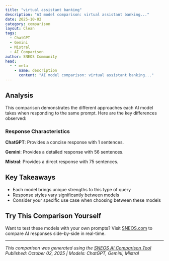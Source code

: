 ```yaml
---
title: "virtual assistant banking"
description: "AI model comparison: virtual assistant banking..."
date: 2025-10-02
category: comparison
layout: Clean
tags:
  - ChatGPT
  - Gemini
  - Mistral
  - AI Comparison
author: SNEOS Community
head:
  - - meta
    - name: description
      content: "AI model comparison: virtual assistant banking..."
---
```


<ChatComparison
  title="virtual assistant banking"
  prompt="virtual assistant banking"
  :responses='{
    "ChatGPT": "A virtual assistant in banking typically refers to an AI-driven tool or software that helps banking institutions and their customers by providing various services. Here’s a breakdown of what a virtual assistant in the banking sector can do:\n\n### Features and Functions\n\n1. **Customer Support**:\n   - Answering frequently asked questions (FAQs) regarding account services, fees, and banking policies.\n   - Assisting with transaction inquiries and account balances.\n   - Providing information about banking products such as loans, credit cards, and different types of accounts.\n\n2. **Transaction Management**:\n   - Facilitating balance inquiries and recent transactions.\n   - Assisting in money transfers and bill payments through voice or text commands.\n   - Offering reminders for upcoming payments or due dates.\n\n3. **Fraud Detection and Alerts**:\n   - Sending alerts for unusual transactions or potential fraud.\n   - Helping customers to report suspicious activity on their accounts.\n\n4. **Financial Advice**:\n   - Offering budgeting tips and saving strategies.\n   - Providing personalized recommendations for financial products based on user needs.\n\n5. **Personal Finance Management**:\n   - Tracking spending habits and providing insights.\n   - Helping customers set financial goals and monitor their progress.\n\n6. **Integration with Other Services**:\n   - Connecting with digital wallets and payment systems.\n   - Providing a seamless experience with other financial apps or platforms the customer may use.\n\n### Benefits\n\n- **24/7 Availability**: Virtual assistants are available around the clock, offering support whenever customers need it.\n- **Cost Efficiency**: Reducing the workload on human customer service representatives and allowing them to focus on more complex inquiries.\n- **Enhanced Customer Experience**: Providing quick responses to customer inquiries can improve overall satisfaction.\n- **Data Security**: Many virtual assistants are designed to handle sensitive information securely, adhering to industry regulations.\n\n### Examples of Virtual Assistants in Banking\n\n- **Chatbots**: Integrated into banking websites or mobile apps to interact with customers through text.\n- **Voice Assistants**: Interfaces that allow customers to use voice commands to manage their banking tasks, such as Amazon Alexa or Google Assistant integrated with banking services.\n- **AI-driven Apps**: Banking apps that use machine learning to offer personalized insights and services to users.\n\n### Considerations\n\nWhen implementing virtual assistants in banking, institutions must ensure that:\n- User privacy and data security are prioritized.\n- The technology is user-friendly and accessible to all demographics.\n- There is a seamless transition from virtual assistance to human representatives if necessary.\n\n### Conclusion\n\nVirtual assistants in banking are transforming the way financial institutions interact with customers, making banking more efficient and accessible. As technology continues to evolve, their capabilities will likely expand, offering even more sophisticated services.",
    "Gemini": "Virtual assistant banking is a rapidly evolving field that uses AI-powered virtual assistants to provide customers with banking services through voice or text-based interfaces. Here\u0027s a comprehensive overview:\n\n**What is Virtual Assistant Banking?**\n\nVirtual assistant banking leverages technologies like:\n\n*   **Natural Language Processing (NLP):** Enables computers to understand and process human language.\n*   **Machine Learning (ML):** Allows the assistant to learn from interactions and improve its performance.\n*   **Artificial Intelligence (AI):** Powers the assistant\u0027s ability to understand intent, personalize responses, and automate tasks.\n*   **Voice Recognition:** Converts spoken language into text for processing.\n*   **Text-to-Speech (TTS):** Converts text into spoken language for output.\n*   **API Integrations:** Connects the assistant to various banking systems and services.\n\n**How Does It Work?**\n\n1.  **User Interaction:** Customers interact with the virtual assistant through various channels like:\n    *   **Voice:** Via smart speakers (e.g., Amazon Echo, Google Home), smartphones, or dedicated banking apps.\n    *   **Text:** Via mobile banking apps, chatbots on the bank\u0027s website, or messaging platforms.\n2.  **Language Processing:** The virtual assistant processes the user\u0027s input (voice or text) using NLP to understand the intent of the request.\n3.  **Information Retrieval \u0026 Task Execution:** The assistant accesses relevant information from the bank\u0027s systems and executes the requested task (e.g., checking balance, transferring funds).\n4.  **Response Generation:** The assistant generates a response in natural language (text or voice) to provide the customer with the requested information or confirmation of the task.\n\n**Benefits of Virtual Assistant Banking:**\n\n*   **24/7 Availability:**  Customers can access banking services anytime, anywhere.\n*   **Convenience:** Simple tasks can be completed quickly and easily without visiting a branch or logging into a website.\n*   **Personalization:**  Virtual assistants can personalize their responses and recommendations based on individual customer data and preferences.\n*   **Improved Customer Experience:**  Provides a more seamless and intuitive way for customers to interact with their bank.\n*   **Reduced Costs for Banks:**  Automating routine tasks can reduce the workload of human customer service representatives, lowering operational costs.\n*   **Enhanced Security:** Voice biometrics and other security measures can enhance the security of banking transactions.\n*   **Accessibility:** Can improve accessibility for customers with disabilities.\n*   **Increased Efficiency:** Automates routine tasks, freeing up staff for more complex issues.\n*   **Proactive Assistance:** Some assistants can proactively offer help or suggestions based on user behavior.\n\n**Use Cases in Banking:**\n\nVirtual assistants can handle a wide range of banking tasks, including:\n\n*   **Account Information:**\n    *   Checking account balances\n    *   Viewing transaction history\n    *   Checking credit card limits\n    *   Requesting account statements\n*   **Payments and Transfers:**\n    *   Transferring funds between accounts\n    *   Paying bills\n    *   Sending money to friends and family\n    *   Setting up recurring payments\n*   **Customer Service:**\n    *   Answering frequently asked questions (FAQs)\n    *   Providing information on banking products and services\n    *   Assisting with account management\n    *   Routing customers to human agents when necessary\n*   **Financial Management:**\n    *   Budgeting assistance\n    *   Spending tracking\n    *   Providing financial advice\n    *   Alerts and notifications (e.g., low balance, unusual activity)\n*   **Card Management:**\n    *   Activating a new card\n    *   Reporting a lost or stolen card\n    *   Disputing a transaction\n    *   Locking/Unlocking a card\n*   **Loan Applications:**\n    *   Providing information on loan products\n    *   Assisting with the application process\n    *   Checking the status of an application\n*   **Security:**\n    *   Fraud detection and prevention\n    *   Account verification\n\n**Examples of Virtual Assistant Banking:**\n\n*   **Bank of America\u0027s Erica:** A virtual financial assistant within the Bank of America mobile app.\n*   **Capital One\u0027s Eno:** A chatbot that interacts with customers via text message.\n*   **U.S. Bank\u0027s Smart Assistant:**  A voice-activated virtual assistant that works with Google Assistant and Amazon Alexa.\n*   **Many smaller banks and credit unions** are using chatbot platforms like Kasisto, Clinc, and Personetics to offer virtual assistant services.\n\n**Challenges and Considerations:**\n\n*   **Security and Privacy:** Protecting customer data and ensuring secure transactions is paramount.\n*   **Accuracy and Reliability:**  Ensuring the virtual assistant understands requests correctly and provides accurate information.\n*   **Integration with Legacy Systems:** Integrating virtual assistants with existing banking infrastructure can be complex.\n*   **Customer Adoption:**  Convincing customers to use virtual assistants instead of traditional methods.\n*   **Bias and Fairness:**  Ensuring the AI algorithms used are free from bias and treat all customers fairly.\n*   **Escalation to Human Agents:**  Providing a seamless transition to human agents when the virtual assistant cannot handle a request.\n*   **Regulations and Compliance:**  Adhering to relevant banking regulations and compliance requirements.\n*   **Language Support:** Offering support for multiple languages to cater to a diverse customer base.\n\n**Future Trends:**\n\n*   **Hyper-Personalization:** Virtual assistants will become even more personalized, offering tailored advice and recommendations based on individual financial goals and behaviors.\n*   **Proactive Insights:**  Virtual assistants will proactively identify opportunities for customers to save money, improve their financial health, or avoid potential problems.\n*   **Integration with Other Financial Services:**  Virtual assistants will integrate with other financial services, such as investment platforms and insurance providers.\n*   **Increased Use of Voice Biometrics:**  Voice biometrics will become more prevalent as a means of authenticating users and securing transactions.\n*   **Advanced AI Capabilities:**  Virtual assistants will become more sophisticated, with enhanced abilities to understand complex requests, learn from interactions, and provide more human-like responses.\n*   **More Conversational AI:**  Moving towards more natural and engaging conversations with the AI.\n\n**Conclusion:**\n\nVirtual assistant banking offers significant potential to transform the way customers interact with their banks. By providing convenient, personalized, and secure access to banking services, virtual assistants can enhance the customer experience, reduce costs, and drive innovation in the financial industry.  However, careful consideration must be given to security, accuracy, and ethical concerns to ensure responsible and beneficial implementation.\n",
    "Mistral": "Creating a virtual assistant for banking involves integrating various technologies such as natural language processing (NLP), machine learning, and secure data handling to provide a seamless and efficient customer experience. Here are some key features and considerations for developing a virtual assistant in the banking sector:\n\n### Key Features\n\n1. **Account Management**\n   - **Balance Inquiries:** Allow users to check their account balances.\n   - **Transaction History:** Provide detailed transaction histories.\n   - **Account Alerts:** Set up and manage alerts for account activities.\n\n2. **Payments and Transfers**\n   - **Bill Payments:** Facilitate bill payments to registered payees.\n   - **Fund Transfers:** Enable transfers between accounts or to other bank accounts.\n   - **Peer-to-Peer Payments:** Support payments to friends and family.\n\n3. **Customer Support**\n   - **FAQs:** Answer frequently asked questions about banking services.\n   - **Issue Resolution:** Assist with common issues like lost cards, fraud alerts, etc.\n   - **Appointment Scheduling:** Schedule appointments with bank representatives.\n\n4. **Financial Advice**\n   - **Budgeting Tools:** Help users create and manage budgets.\n   - **Investment Tips:** Provide basic investment advice and recommendations.\n   - **Credit Score Monitoring:** Offer insights into credit scores and how to improve them.\n\n5. **Security Features**\n   - **Authentication:** Use multi-factor authentication for secure access.\n   - **Fraud Detection:** Monitor for unusual activities and alert users.\n   - **Data Encryption:** Ensure all data is encrypted and securely stored.\n\n### Technology Stack\n\n1. **Natural Language Processing (NLP)**\n   - **Speech Recognition:** Convert spoken language into text.\n   - **Text Analysis:** Understand and interpret user queries.\n   - **Sentiment Analysis:** Gauge user sentiment to provide appropriate responses.\n\n2. **Machine Learning**\n   - **Predictive Analytics:** Predict user needs and offer personalized recommendations.\n   - **Anomaly Detection:** Identify unusual patterns that may indicate fraud.\n\n3. **Integration with Banking Systems**\n   - **APIs:** Use APIs to connect with core banking systems for real-time data access.\n   - **Middleware:** Ensure seamless integration with legacy systems.\n\n4. **User Interface**\n   - **Chatbots:** Implement chatbots for text-based interactions.\n   - **Voice Assistants:** Develop voice-based assistants for hands-free interactions.\n   - **Mobile Apps:** Integrate the virtual assistant into the bank\u0027s mobile app.\n\n### Security Considerations\n\n1. **Data Privacy**\n   - **Compliance:** Ensure compliance with regulations like GDPR, CCPA, etc.\n   - **Anonymization:** Anonymize sensitive data to protect user privacy.\n\n2. **Authentication**\n   - **Biometrics:** Use biometric authentication methods like fingerprint or facial recognition.\n   - **OTP:** Implement one-time passwords for secure transactions.\n\n3. **Encryption**\n   - **End-to-End Encryption:** Ensure all communications are encrypted.\n   - **Data Storage:** Use encrypted storage solutions for sensitive data.\n\n### Implementation Steps\n\n1. **Requirement Gathering**\n   - Identify the key features and functionalities required.\n   - Understand user needs and pain points.\n\n2. **Design and Development**\n   - Design the user interface and user experience (UI/UX).\n   - Develop the NLP and machine learning models.\n   - Integrate with banking systems and APIs.\n\n3. **Testing**\n   - Conduct thorough testing to ensure functionality and security.\n   - Perform user acceptance testing (UAT) to gather feedback.\n\n4. **Deployment**\n   - Deploy the virtual assistant on various platforms (web, mobile, etc.).\n   - Monitor performance and user interactions.\n\n5. **Maintenance and Updates**\n   - Regularly update the system to address bugs and improve features.\n   - Continuously monitor for security vulnerabilities and address them promptly.\n\n### Example Use Cases\n\n1. **Checking Account Balance**\n   - User: \u0022What is my current balance?\u0022\n   - Virtual Assistant: \u0022Your current balance is $5,000.\u0022\n\n2. **Paying a Bill**\n   - User: \u0022Pay my electricity bill.\u0022\n   - Virtual Assistant: \u0022Your electricity bill of $150 has been paid successfully.\u0022\n\n3. **Setting Up Alerts**\n   - User: \u0022Set up an alert for transactions over $100.\u0022\n   - Virtual Assistant: \u0022Alert set up successfully. You will be notified for transactions over $100.\u0022\n\n4. **Financial Advice**\n   - User: \u0022How can I improve my credit score?\u0022\n   - Virtual Assistant: \u0022You can improve your credit score by paying your bills on time, reducing your debt, and avoiding new credit applications.\u0022\n\nBy focusing on these key features and considerations, you can create a robust and user-friendly virtual assistant for banking that enhances customer satisfaction and operational efficiency."
  }'
  published-date="12:53"
/>

## Analysis

This comparison demonstrates the different approaches each AI model takes when responding to the same prompt. Here are the key differences observed:

### Response Characteristics

**ChatGPT**: Provides a concise response with 1 sentences. 

**Gemini**: Provides a detailed response with 56 sentences. 

**Mistral**: Provides a direct response with 75 sentences. 

## Key Takeaways

- Each model brings unique strengths to this type of query
- Response styles vary significantly between models
- Consider your specific use case when choosing between these models

## Try This Comparison Yourself

Want to test these models with your own prompts? Visit [SNEOS.com](https://sneos.com) to compare AI responses side-by-side in real-time.

---

*This comparison was generated using the [SNEOS AI Comparison Tool](https://sneos.com)*
*Published: October 02, 2025 | Models: ChatGPT, Gemini, Mistral*
